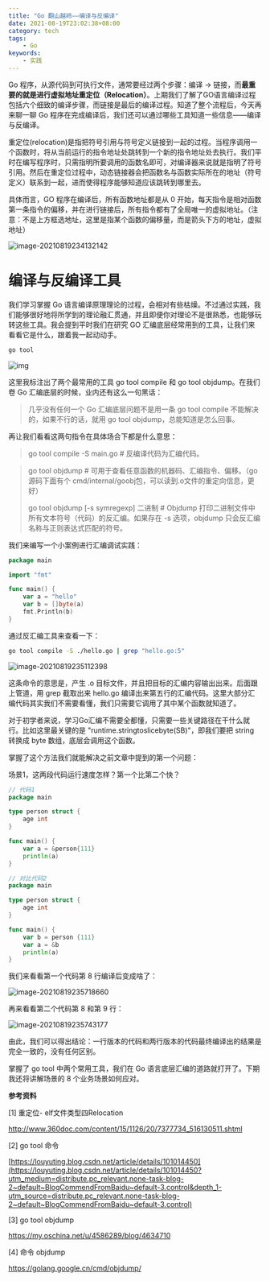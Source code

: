```yaml
---
title: "Go 翻山越岭——编译与反编译"
date: 2021-08-19T23:02:38+08:00
category: tech
tags:
    - Go
keywords:
    - 实践
---
```


Go 程序，从源代码到可执行文件，通常要经过两个步骤：编译 → 链接，而**最重要的就是进行虚拟地址重定位（Relocation）**。上期我们了解了GO语言编译过程包括六个细致的编译步骤，而链接是最后的编译过程。知道了整个流程后，今天再来聊一聊 Go 程序在完成编译后，我们还可以通过哪些工具知道一些信息——编译与反编译。



重定位(relocation)是指把符号引用与符号定义链接到一起的过程。当程序调用一个函数时，将从当前运行的指令地址处跳转到一个新的指令地址处去执行。我们平时在编写程序时，只需指明所要调用的函数名即可，对编译器来说就是指明了符号引用。然后在重定位过程中，动态链接器会把函数名与函数实际所在的地址（符号定义）联系到一起，进而使得程序能够知道应该跳转到哪里去。



具体而言，GO 程序在编译后，所有函数地址都是从 0 开始，每天指令是相对函数第一条指令的偏移，并在进行链接后，所有指令都有了全局唯一的虚拟地址。（注意：不是上方框选地址，这里是指某个函数的偏移量，而是箭头下方的地址，虚拟地址）



![image-20210819234132142](C:\Users\Xfavor\AppData\Roaming\Typora\typora-user-images\image-20210819234132142.png)



# 编译与反编译工具

我们学习掌握 Go 语言编译原理理论的过程，会相对有些枯燥。不过通过实践，我们能够很好地将所学到的理论融汇贯通，并且即便你对理论不是很熟悉，也能够玩转这些工具。我会提到平时我们在研究 GO 汇编底层经常用到的工具，让我们来看看它是什么，跟着我一起动动手。

```bash
go tool
```

![img](C:\Users\Xfavor\AppData\Local\YNote\data\weixinobU7VjplR8GhsqZn6qPSNHGlLvOg\bf1978b1b2864b888597f55ca77551b3\clipboard.png)

这里我标注出了两个最常用的工具 go tool compile 和 go tool objdump。在我们卷 Go 汇编底层的时候，业内还有这么一句黑话：

> 几乎没有任何一个 Go 汇编底层问题不是用一条 go tool compile 不能解决的，如果不行的话，就用 go tool objdump，总能知道是怎么回事。

再让我们看看这两句指令在具体场合下都是什么意思：

> go tool compile -S main.go  # 反编译代码为汇编代码。

> go tool objdump # 可用于查看任意函数的机器码、汇编指令、偏移。（go 源码下面有个 cmd/internal/goobj包，可以读到.o文件的重定向信息，更好）
>
>  
>
> go tool objdump [-s symregexp] 二进制 # Objdump 打印二进制文件中所有文本符号（代码）的反汇编。如果存在 -s 选项，objdump 只会反汇编名称与正则表达式匹配的符号。



我们来编写一个小案例进行汇编调试实践：

```go
package main

import "fmt"

func main() {
    var a = "hello"
    var b = []byte(a)
    fmt.Println(b)
}
```



通过反汇编工具来查看一下：

```bash
go tool compile -S ./hello.go | grep "hello.go:5"
```

![image-20210819235112398](C:\Users\Xfavor\AppData\Roaming\Typora\typora-user-images\image-20210819235112398.png)

这条命令的意思是，产生 .o 目标文件，并且把目标的汇编内容输出出来。后面跟上管道，用 grep 截取出来 hello.go 编译出来第五行的汇编代码。这里大部分汇编代码其实我们不需要看懂，我们只需要它调用了其中某个函数就知道了。



对于初学者来说，学习Go汇编不需要全都懂，只需要一些关键路径在干什么就行。比如这里最关键的是 "runtime.stringtoslicebyte(SB)"，即我们要把 string 转换成 byte 数组，底层会调用这个函数。



掌握了这个方法我们就能解决之前文章中提到的第一个问题：

场景1，这两段代码运行速度怎样？第一个比第二个快？

```go
// 代码1
package main

type person struct {
    age int
}

func main() {
    var a = &person{111}
    println(a)
}
```

```go
// 对比代码2
package main

type person struct {
    age int
}

func main() {
    var b = person {111}
    var a = &b
    println(a)
}
```



我们来看看第一个代码第 8 行编译后变成啥了：

![image-20210819235718660](C:\Users\Xfavor\AppData\Roaming\Typora\typora-user-images\image-20210819235718660.png)



再来看看第二个代码第 8 和第 9 行：

![image-20210819235743177](C:\Users\Xfavor\AppData\Roaming\Typora\typora-user-images\image-20210819235743177.png)



由此，我们可以得出结论：一行版本的代码和两行版本的代码最终编译出的结果是完全一致的，没有任何区别。



掌握了 go tool 中两个常用工具，我们在 Go 语言底层汇编的道路就打开了。下期我还将讲解场景的 8 个业务场景如何应对。



__参考资料__

[1] 重定位- elf文件类型四Relocation

http://www.360doc.com/content/15/1126/20/7377734_516130511.shtml

[2] go tool 命令

[https://louyuting.blog.csdn.net/article/details/101014450](https://louyuting.blog.csdn.net/article/details/101014450?utm_medium=distribute.pc_relevant.none-task-blog-2~default~BlogCommendFromBaidu~default-3.control&depth_1-utm_source=distribute.pc_relevant.none-task-blog-2~default~BlogCommendFromBaidu~default-3.control)

[3] go tool objdump

https://my.oschina.net/u/4586289/blog/4634710

[4] 命令 objdump

https://golang.google.cn/cmd/objdump/

